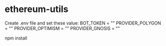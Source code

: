 # ethereum-utils

Create .env file and set these value:
BOT_TOKEN = ""
PROVIDER_POLYGON = ""
PROVIDER_OPTIMISM = ""
PROVIDER_GNOSIS = ""

npm install